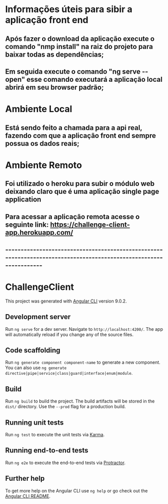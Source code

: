 # Informações úteis para sibir a aplicação front end

## Após fazer o download da aplicação execute o comando "nmp install" na raiz do projeto para baixar todas as dependências;
## Em seguida execute o comando "ng serve --open" esse comando executará a aplicação local abrirá em seu browser padrão;

# Ambiente Local

## Está sendo feito a chamada para a api real, fazendo com que a aplicação front end sempre possua os dados reais;


# Ambiente Remoto

## Foi utilizado o heroku para subir o módulo web deixando claro que é uma aplicação single page application
## Para acessar a aplicação remota acesse o seguinte link: https://challenge-client-app.herokuapp.com/

## ------------------------------------------------------------------------------------------------------------------ ##

# ChallengeClient

This project was generated with [Angular CLI](https://github.com/angular/angular-cli) version 9.0.2.

## Development server

Run `ng serve` for a dev server. Navigate to `http://localhost:4200/`. The app will automatically reload if you change any of the source files.

## Code scaffolding

Run `ng generate component component-name` to generate a new component. You can also use `ng generate directive|pipe|service|class|guard|interface|enum|module`.

## Build

Run `ng build` to build the project. The build artifacts will be stored in the `dist/` directory. Use the `--prod` flag for a production build.

## Running unit tests

Run `ng test` to execute the unit tests via [Karma](https://karma-runner.github.io).

## Running end-to-end tests

Run `ng e2e` to execute the end-to-end tests via [Protractor](http://www.protractortest.org/).

## Further help

To get more help on the Angular CLI use `ng help` or go check out the [Angular CLI README](https://github.com/angular/angular-cli/blob/master/README.md).

